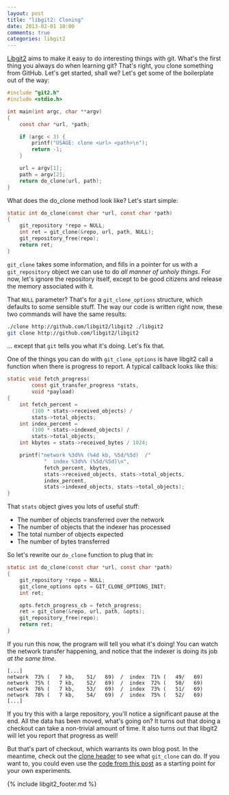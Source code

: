 ```yaml
---
layout: post
title: "libgit2: Cloning"
date: 2013-02-01 10:00
comments: true
categories: libgit2
---
```


[Libgit2](http://libgit2.github.com) aims to make it easy to do interesting things
with git.  What's the first thing you always do when learning git?  That's
right, you clone something from GitHub.  Let's get started, shall we? Let's get
some of the boilerplate out of the way:

```c
#include "git2.h"
#include <stdio.h>

int main(int argc, char **argv)
{
	const char *url, *path;

	if (argc < 3) {
		printf("USAGE: clone <url> <path>\n");
		return -1;
	}

	url = argv[1];
	path = argv[2];
	return do_clone(url, path);
}
```


What does the do_clone method look like?  Let's start simple:

```c
static int do_clone(const char *url, const char *path)
{
	git_repository *repo = NULL;
	int ret = git_clone(&repo, url, path, NULL);
	git_repository_free(repo);
	return ret;
}
```

`git_clone` takes some information, and fills in a pointer for us with
a `git_repository` object we can use to do *all manner of unholy things*.  For
now, let's ignore the repository itself, except to be good citizens and release
the memory associated with it.

That `NULL` parameter?  That's for a `git_clone_options` structure, which
defaults to some sensible stuff.  The way our code is written right now, these
two commands will have the same results:

```sh
./clone http://github.com/libgit2/libgit2 ./libgit2
git clone http://github.com/libgit2/libgit2
```

... except that `git` tells you what it's doing.  Let's fix that.

One of the things you can do with `git_clone_options` is have libgit2 call
a function when there is progress to report.  A typical callback looks like
this:

```c
static void fetch_progress(
		const git_transfer_progress *stats,
		void *payload)
{
	int fetch_percent =
		(100 * stats->received_objects) /
		stats->total_objects;
	int index_percent =
		(100 * stats->indexed_objects) /
		stats->total_objects;
	int kbytes = stats->received_bytes / 1024;

	printf("network %3d%% (%4d kb, %5d/%5d)  /"
			"  index %3d%% (%5d/%5d)\n",
			fetch_percent, kbytes,
			stats->received_objects, stats->total_objects,
			index_percent,
			stats->indexed_objects, stats->total_objects);
}
```

That `stats` object gives you lots of useful stuff:

* The number of objects transferred over the network
* The number of objects that the indexer has processed
* The total number of objects expected
* The number of bytes transferred

So let's rewrite our `do_clone` function to plug that in:


```c
static int do_clone(const char *url, const char *path)
{
	git_repository *repo = NULL;
	git_clone_options opts = GIT_CLONE_OPTIONS_INIT;
	int ret;

	opts.fetch_progress_cb = fetch_progress;
	ret = git_clone(&repo, url, path, &opts);
	git_repository_free(repo);
	return ret;
}
```

If you run this now, the program will tell you what it's doing!  You can watch
the network transfer happening, and notice that the indexer is doing its job
*at the same time*.

```text
[...]
network  73% (   7 kb,    51/   69)  /  index  71% (   49/   69)
network  75% (   7 kb,    52/   69)  /  index  72% (   50/   69)
network  76% (   7 kb,    53/   69)  /  index  73% (   51/   69)
network  78% (   7 kb,    54/   69)  /  index  75% (   52/   69)
[...]
```

If you try this with a large repository, you'll notice a significant pause at
the end.  All the data has been moved, what's going on?  It turns out that
doing a checkout can take a non-trivial amount of time.  It also turns out that
libgit2 will let you report that progress as well!

But that's part of checkout, which warrants its own blog post.  In the
meantime, check out the [clone
header](https://github.com/libgit2/libgit2/blob/development/include/git2/clone.h)
to see what `git_clone` can do.  If you want to, you could even use the [code
from this post](https://gist.github.com/4693571) as a starting point for your
own experiments.

{% include libgit2_footer.md %}
